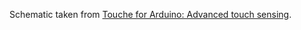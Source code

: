 Schematic taken from [Touche for Arduino: Advanced touch sensing](http://www.instructables.com/id/Touche-for-Arduino-Advanced-touch-sensing/).
